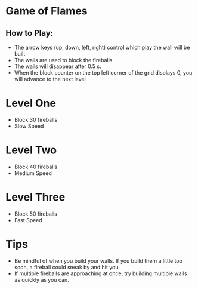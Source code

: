 # Game of Flames

## How to Play:
- The arrow keys (up, down, left, right) control which play the wall will be built
- The walls are used to block the fireballs
- The walls will disappear after 0.5 s.
- When the block counter on the top left corner of the grid displays 0, you will advance to the next level

# Level One
- Block 30 fireballs
- Slow Speed

# Level Two
- Block 40 fireballs
- Medium Speed

# Level Three
- Block 50 fireballs
- Fast Speed

# Tips
- Be mindful of when you build your walls. If you build them a little too soon, a fireball could sneak by and hit you.
- If multiple fireballs are approaching at once, try building multiple walls as quickly as you can.